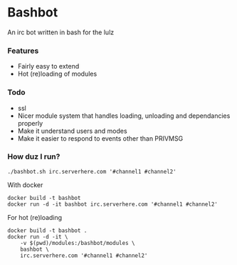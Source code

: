 # Bashbot
An irc bot written in bash for the lulz

### Features
* Fairly easy to extend
* Hot (re)loading of modules

### Todo
* ssl
* Nicer module system that handles loading, unloading and dependancies properly
* Make it understand users and modes
* Make it easier to respond to events other than PRIVMSG

### How duz I run?
```
./bashbot.sh irc.serverhere.com '#channel1 #channel2'
```
With docker
```
docker build -t bashbot
docker run -d -it bashbot irc.serverhere.com '#channel1 #channel2'
```
For hot (re)loading
```
docker build -t bashbot .
docker run -d -it \
    -v $(pwd)/modules:/bashbot/modules \
    bashbot \
    irc.serverhere.com '#channel1 #channel2'
```
